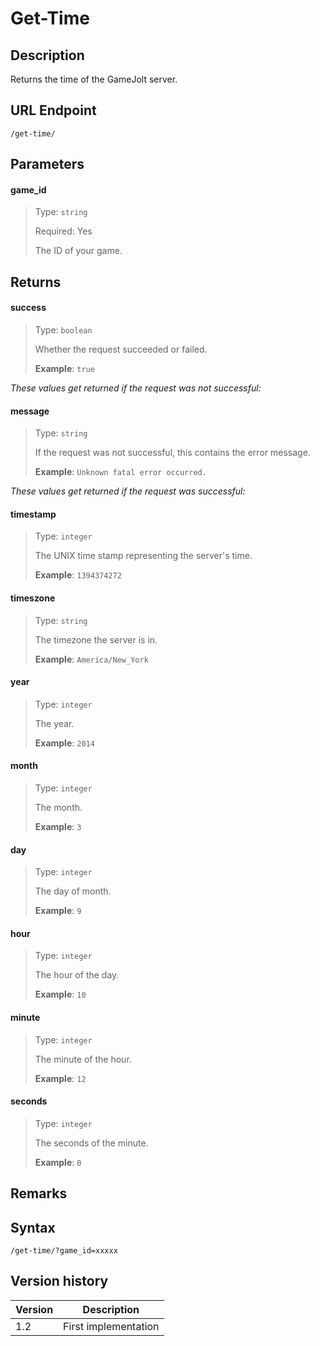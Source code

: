 # Get-Time

## Description

Returns the time of the GameJolt server.

## URL Endpoint

```
/get-time/
```

## Parameters

#### game_id
> Type: `string`
>
> Required: Yes
>
> The ID of your game.

## Returns

#### success
> Type: `boolean`
>
> Whether the request succeeded or failed.
>
> __Example__: `true`

_These values get returned if the request was not successful:_

#### message
> Type: `string`
>
> If the request was not successful, this contains the error message.
>
> __Example__: `Unknown fatal error occurred.`

_These values get returned if the request was successful:_

#### timestamp
> Type: `integer`
>
> The UNIX time stamp representing the server's time.
>
> __Example__: `1394374272`

#### timeszone
> Type: `string`
>
> The timezone the server is in.
>
> __Example__: `America/New_York`

#### year
> Type: `integer`
>
> The year.
>
> __Example__: `2014`

#### month
> Type: `integer`
>
> The month.
>
> __Example__: `3`

#### day
> Type: `integer`
>
> The day of month.
>
> __Example__: `9`

#### hour
> Type: `integer`
>
> The hour of the day.
>
> __Example__: `10`

#### minute
> Type: `integer`
>
> The minute of the hour.
>
> __Example__: `12`

#### seconds
> Type: `integer`
>
> The seconds of the minute.
>
> __Example__: `0`

## Remarks

## Syntax

```
/get-time/?game_id=xxxxx
```

## Version history

Version		 | Description
---			 | ---
1.2			 | First implementation